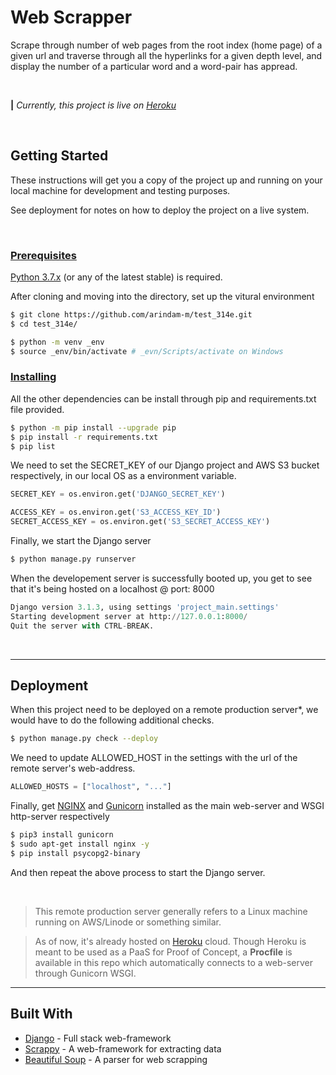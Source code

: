 # Web Scrapper

Scrape through number of web pages from the root index (home page) of a given url and traverse through all the hyperlinks for a given depth level, and display the number of a particular word and a word-pair has appread.

<br/>

<b>|</b> *Currently, this project is live on [Heroku](https://test-314e.herokuapp.com/)*

<br/>

## Getting Started

These instructions will get you a copy of the project up and running on your local machine for development and testing purposes.

See deployment for notes on how to deploy the project on a live system.

<br/>

### <ins>Prerequisites

[Python 3.7.x](https://www.python.org/downloads/) (or any of the latest stable) is required.

After cloning and moving into the directory, set up the vitural environment

```bash
$ git clone https://github.com/arindam-m/test_314e.git
$ cd test_314e/

$ python -m venv _env
$ source _env/bin/activate # _evn/Scripts/activate on Windows

```

### <ins>Installing

All the other dependencies can be install through pip and requirements.txt file provided.

```bash
$ python -m pip install --upgrade pip
$ pip install -r requirements.txt
$ pip list
```
We need to set the SECRET_KEY of our Django project and AWS S3 bucket respectively, in our local OS as a environment variable.

```python
SECRET_KEY = os.environ.get('DJANGO_SECRET_KEY')

ACCESS_KEY = os.environ.get('S3_ACCESS_KEY_ID')
SECRET_ACCESS_KEY = os.environ.get('S3_SECRET_ACCESS_KEY')
```

Finally, we start the Django server

```bash
$ python manage.py runserver
```

When the developement server is successfully booted up, you get to see that it's being hosted on a localhost @ port: 8000

```python
Django version 3.1.3, using settings 'project_main.settings'
Starting development server at http://127.0.0.1:8000/
Quit the server with CTRL-BREAK.
```
<br/>

---

## Deployment

When this project need to be deployed on a remote production server*, we would have to do the following additional checks.

```bash
$ python manage.py check --deploy
```

We need to update ALLOWED_HOST in the settings with the url of the remote server's web-address.

```python
ALLOWED_HOSTS = ["localhost", "..."]
```

Finally, get [NGINX](https://www.nginx.com/) and [Gunicorn](https://gunicorn.org/) installed as the main web-server and WSGI http-server respectively

```bash
$ pip3 install gunicorn
$ sudo apt-get install nginx -y
$ pip install psycopg2-binary
```
And then repeat the above process to start the Django server.

<br/>


> This remote production server generally refers to a Linux machine running on AWS/Linode or something similar.

>As of now, it's already hosted on [Heroku](https://test-314e.herokuapp.com/) cloud. Though Heroku is meant to be used as a PaaS for Proof of Concept, a <b>Procfile</b> is available in this repo which automatically connects to a web-server through Gunicorn WSGI. 

---

## Built With

* [Django](https://www.djangoproject.com/) - Full stack web-framework
* [Scrappy](https://scrapy.org/) - A web-framework for extracting data
* [Beautiful Soup](https://www.crummy.com/software/BeautifulSoup/) - A parser for web scrapping